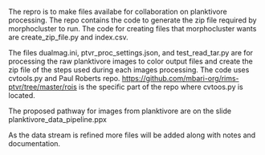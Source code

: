 The repro is to make files availabe for collaboration on planktivore processing.  The repo contains the code to generate the zip file required by morphocluster to run.   The code for creating files that morphocluster wants are create_zip_file.py and index.csv.

The files dualmag.ini, ptvr_proc_settings.json, and test_read_tar.py are for processing the raw planktivore images to color output files and create the zip file of the steps used during each images processing.  The code uses cvtools.py and Paul Roberts repo.
https://github.com/mbari-org/rims-ptvr/tree/master/rois is the specific part of the repo where cvtoos.py is located.

The proposed pathway for images from planktivore are on the slide planktivore_data_pipeline.ppx

As the data stream is refined more files will be added along with notes and documentation.
